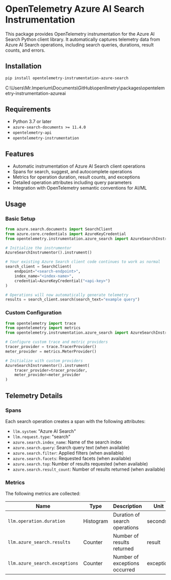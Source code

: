 # OpenTelemetry Azure AI Search Instrumentation

This package provides OpenTelemetry instrumentation for the Azure AI Search Python client library. It automatically captures telemetry data from Azure AI Search operations, including search queries, durations, result counts, and errors.

## Installation

```bash
pip install opentelemetry-instrumentation-azure-search
```
C:\Users\Mr.Imperium\Documents\GitHub\openllmetry\packages\opentelemetry-instrumentation-azureai
## Requirements

- Python 3.7 or later
- `azure-search-documents >= 11.4.0`
- `opentelemetry-api`
- `opentelemetry-instrumentation`

## Features

- Automatic instrumentation of Azure AI Search client operations
- Spans for search, suggest, and autocomplete operations
- Metrics for operation duration, result counts, and exceptions
- Detailed operation attributes including query parameters
- Integration with OpenTelemetry semantic conventions for AI/ML

## Usage

### Basic Setup

```python
from azure.search.documents import SearchClient
from azure.core.credentials import AzureKeyCredential
from opentelemetry.instrumentation.azure_search import AzureSearchInstrumentor

# Initialize the instrumentor
AzureSearchInstrumentor().instrument()

# Your existing Azure Search client code continues to work as normal
search_client = SearchClient(
    endpoint="<search-endpoint>",
    index_name="<index-name>",
    credential=AzureKeyCredential("<api-key>")
)

# Operations will now automatically generate telemetry
results = search_client.search(search_text="example query")
```

### Custom Configuration

```python
from opentelemetry import trace
from opentelemetry import metrics
from opentelemetry.instrumentation.azure_search import AzureSearchInstrumentor

# Configure custom trace and metric providers
tracer_provider = trace.TracerProvider()
meter_provider = metrics.MeterProvider()

# Initialize with custom providers
AzureSearchInstrumentor().instrument(
    tracer_provider=tracer_provider,
    meter_provider=meter_provider
)
```

## Telemetry Details

### Spans

Each search operation creates a span with the following attributes:

- `llm.system`: "Azure AI Search"
- `llm.request.type`: "search"
- `azure.search.index_name`: Name of the search index
- `azure.search.query`: Search query text (when available)
- `azure.search.filter`: Applied filters (when available)
- `azure.search.facets`: Requested facets (when available)
- `azure.search.top`: Number of results requested (when available)
- `azure.search.result_count`: Number of results returned (when available)

### Metrics

The following metrics are collected:

| Name | Type | Description | Unit |
|------|------|-------------|------|
| `llm.operation.duration` | Histogram | Duration of search operations | seconds |
| `llm.azure_search.results` | Counter | Number of results returned | result |
| `llm.azure_search.exceptions` | Counter | Number of exceptions occurred | exception |


